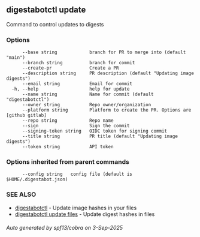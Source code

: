 ## digestabotctl update

Command to control updates to digests

### Options

```
      --base string            branch for PR to merge into (default "main")
      --branch string          branch for commit
      --create-pr              Create a PR
      --description string     PR description (default "Updating image digests")
      --email string           Email for commit
  -h, --help                   help for update
      --name string            Name for commit (default "digestabotctl")
      --owner string           Repo owner/organization
      --platform string        Platform to create the PR. Options are [github gitlab]
      --repo string            Repo name
      --sign                   Sign the commit
      --signing-token string   OIDC token for signing commit
      --title string           PR title (default "Updating image digests")
      --token string           API token
```

### Options inherited from parent commands

```
      --config string   config file (default is $HOME/.digestabot.json)
```

### SEE ALSO

* [digestabotctl](digestabotctl.md)	 - Update image hashes in your files
* [digestabotctl update files](digestabotctl_update_files.md)	 - Update digest hashes in files

###### Auto generated by spf13/cobra on 3-Sep-2025
